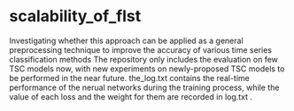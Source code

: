 # scalability_of_flst
Investigating whether this approach can be applied as a general preprocessing technique to improve the accuracy of various time series classification methods
The repository only includes the evaluation on few TSC models now, with new experiments on newly-proposed TSC models to be performed in the near future.
the_log.txt contains the real-time performance of the nerual networks during the training process, while the value of each loss and the weight for them are recorded in log.txt .
